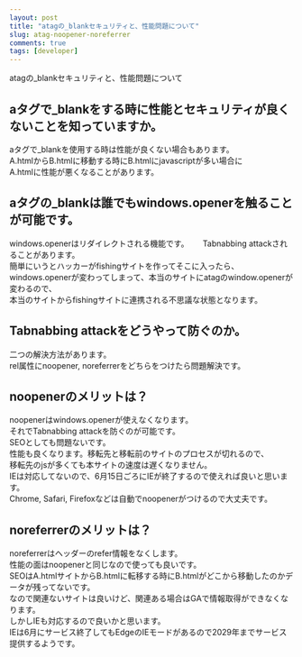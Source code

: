 ```yaml
---
layout: post
title: "atagの_blankセキュリティと、性能問題について"
slug: atag-noopener-noreferrer
comments: true
tags: [developer]
---
```

atagの_blankセキュリティと、性能問題について

## aタグで_blankをする時に性能とセキュリティが良くないことを知っていますか。
aタグで_blankを使用する時は性能が良くない場合もあります。  
A.htmlからB.htmlに移動する時にB.htmlにjavascriptが多い場合に  
A.htmlに性能が悪くなることがあります。  

## aタグの_blankは誰でもwindows.openerを触ることが可能です。
windows.openerはリダイレクトされる機能です。　　
Tabnabbing attackされることがあります。  
簡単にいうとハッカーがfishingサイトを作ってそこに入ったら、  
windows.openerが変わってしまって、本当のサイトにatagのwindow.openerが変わるので、  
本当のサイトからfishingサイトに連携される不思議な状態となります。  

## Tabnabbing attackをどうやって防ぐのか。
二つの解決方法があります。  
rel属性にnoopener, noreferrerをどちらをつけたら問題解決です。

## noopenerのメリットは？
noopenerはwindows.openerが使えなくなります。  
それでTabnabbing attackを防ぐのが可能です。  
SEOとしても問題ないです。  
性能も良くなります。移転先と移転前のサイトのプロセスが切れるので、  
移転先のjsが多くても本サイトの速度は遅くなりません。  
IEは対応してないので、6月15日ごろにIEが終了するので使えれば良いと思います。  
Chrome, Safari, Firefoxなどは自動でnoopenerがつけるので大丈夫です。  

## noreferrerのメリットは？
noreferrerはヘッダーのrefer情報をなくします。  
性能の面はnoopenerと同じなので使っても良いです。  
SEOはA.htmlサイトからB.htmlに転移する時にB.htmlがどこから移動したのかデータが残ってないです。  
なので関連ないサイトは良いけど、関連ある場合はGAで情報取得ができなくなります。  
しかしIEも対応するので良いかと思います。  
IEは6月にサービス終了してもEdgeのIEモードがあるので2029年までサービス提供するようです。  
